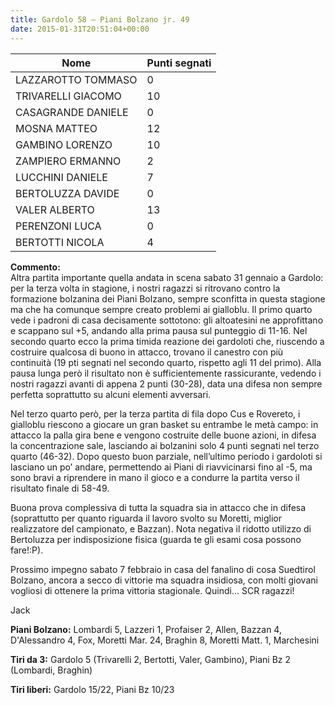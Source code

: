 ```yaml
---
title: Gardolo 58 – Piani Bolzano jr. 49
date: 2015-01-31T20:51:04+00:00
---
```

| **Nome** | **Punti segnati** |
| -------- | ----------------- |
| LAZZAROTTO TOMMASO | 0 |
| TRIVARELLI GIACOMO | 10 |
| CASAGRANDE DANIELE | 0 |
| MOSNA MATTEO | 12 |
| GAMBINO LORENZO | 10 |
| ZAMPIERO ERMANNO | 2 |
| LUCCHINI DANIELE | 7 |
| BERTOLUZZA DAVIDE | 0 |
| VALER ALBERTO | 13 |
| PERENZONI LUCA | 0 |
| BERTOTTI NICOLA | 4 |

**Commento:**  
Altra partita importante quella andata in scena sabato 31 gennaio a Gardolo: per la terza volta in stagione, i nostri ragazzi si ritrovano contro la formazione bolzanina dei Piani Bolzano, sempre sconfitta in questa stagione ma che ha comunque sempre creato problemi ai gialloblu. Il primo quarto vede i padroni di casa decisamente sottotono: gli altoatesini ne approfittano e scappano sul +5, andando alla prima pausa sul punteggio di 11-16. Nel secondo quarto ecco la prima timida reazione dei gardoloti che, riuscendo a costruire qualcosa di buono in attacco, trovano il canestro con più continuità (19 pti segnati nel secondo quarto, rispetto agli 11 del primo). Alla pausa lunga però il risultato non è sufficientemente rassicurante, vedendo i nostri ragazzi avanti di appena 2 punti (30-28), data una difesa non sempre perfetta soprattutto su alcuni elementi avversari.

Nel terzo quarto però, per la terza partita di fila dopo Cus e Rovereto, i gialloblu riescono a giocare un gran basket su entrambe le metà campo: in attacco la palla gira bene e vengono costruite delle buone azioni, in difesa la concentrazione sale, lasciando ai bolzanini solo 4 punti segnati nel terzo quarto (46-32). Dopo questo buon parziale, nell’ultimo periodo i gardoloti si lasciano un po’ andare, permettendo ai Piani di riavvicinarsi fino al -5, ma sono bravi a riprendere in mano il gioco e a condurre la partita verso il risultato finale di 58-49.

Buona prova complessiva di tutta la squadra sia in attacco che in difesa (soprattutto per quanto riguarda il lavoro svolto su Moretti, miglior realizzatore del campionato, e Bazzan). Nota negativa il ridotto utilizzo di Bertoluzza per indisposizione fisica (guarda te gli esami cosa possono fare!:P).

Prossimo impegno sabato 7 febbraio in casa del fanalino di cosa Suedtirol Bolzano, ancora a secco di vittorie ma squadra insidiosa, con molti giovani vogliosi di ottenere la prima vittoria stagionale. Quindi… SCR ragazzi!

Jack

**Piani Bolzano:** Lombardi 5, Lazzeri 1, Profaiser 2, Allen, Bazzan 4, D'Alessandro 4, Fox, Moretti Mar. 24, Braghin 8, Moretti Matt. 1, Marchesini

**Tiri da 3:** Gardolo 5 (Trivarelli 2, Bertotti, Valer, Gambino), Piani Bz 2 (Lombardi, Braghin)

**Tiri liberi:** Gardolo 15/22, Piani Bz 10/23
